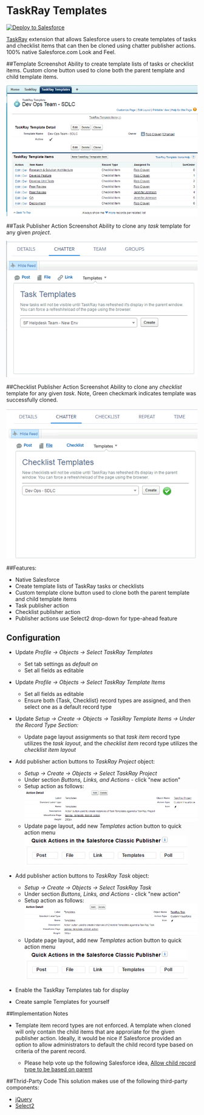 TaskRay Templates
====================================
 
<a href="https://githubsfdeploy.herokuapp.com?owner=rob-craven&repo=taskray-templates">
  <img alt="Deploy to Salesforce"
       src="https://raw.githubusercontent.com/afawcett/githubsfdeploy/master/src/main/webapp/resources/img/deploy.png">
</a>

[TaskRay](http://taskray.com) extension that allows Salesforce users to create templates of tasks and checklist items that can then be cloned using chatter publisher actions.  100% native Salesforce.com Look and Feel. 

##Template Screenshot
Ability to create template lists of tasks or checklist items.  Custom clone button used to clone both the parent template and child template items.

<img alt="Template Screenshot" src="https://raw.githubusercontent.com/rob-craven/taskray-templates/master/resources/img/taskray_template_checklist.png">

##Task Publisher Action Screenshot
Ability to clone any *task* template for any given *project*. 

<img alt="Task Publisher Action" src="https://raw.githubusercontent.com/rob-craven/taskray-templates/master/resources/img/task_publisher_action.png">

##Checklist Publisher Action Screenshot
Ability to clone any *checklist* template for any given *task*.  Note, Green checkmark indicates template was successfully cloned.

<img alt="Checklist Publisher Action" src="https://raw.githubusercontent.com/rob-craven/taskray-templates/master/resources/img/checklist_publisher_action.png">

##Features:
* Native Salesforce
* Create template lists of TaskRay tasks or checklists
* Custom template clone button used to clone both the parent template and child template items
* Task publisher action
* Checklist publisher action
* Publisher actions use Select2 drop-down for type-ahead feature

## Configuration
* Update *Profile -> Objects -> Select TaskRay Templates*
  * Set tab settings as *default on*
  * Set all fields as editable

* Update *Profile -> Objects -> Select TaskRay Template Items*
  * Set all fields as editable
  * Ensure both {Task, Checklist} record types are assigned, and then select one as a default record type

* Update *Setup -> Create -> Objects -> TaskRay Template Items -> Under the Record Type Section:*
  * Update page layout assignments so that *task item* record type utilizes the *task layout*, and the *checklist item* record type utilizes the *checklist item layout*

* Add publisher action buttons to *TaskRay Project* object:
  * *Setup -> Create -> Objects -> Select TaskRay Project*
  * Under section *Buttons, Links, and Actions* - click "new action"
  * Setup action as follows:
    <img alt="task action setup" src="https://raw.githubusercontent.com/rob-craven/taskray-templates/master/resources/img/add_task_action_button.png">
  * Update page layout, add new *Templates* action button to quick action menu
    <img alt="quick action config" src="https://raw.githubusercontent.com/rob-craven/taskray-templates/master/resources/img/page_layout_quick_actions_config.png">

* Add publisher action buttons to *TaskRay Task* object:
  * *Setup -> Create -> Objects -> Select TaskRay Task*
  * Under section *Buttons, Links, and Actions* - click "new action"
  * Setup action as follows:
    <img alt="task action setup" src="https://raw.githubusercontent.com/rob-craven/taskray-templates/master/resources/img/add_checklist_action_button.png">
  * Update page layout, add new *Templates* action button to quick action menu
    <img alt="quick action config" src="https://raw.githubusercontent.com/rob-craven/taskray-templates/master/resources/img/page_layout_quick_actions_config.png">

* Enable the TaskRay Templates tab for display

* Create sample Templates for yourself

##Implementation Notes
* Template item record types are not enforced.  A template when cloned will only contain the child items that are approriate for the given publisher action.  Ideally, it would be nice if Salesforce provided an option to allow administrators to default the child record type based on criteria of the parent record.

  * Please help vote up the following Salesforce idea, [Allow child record type to be based on parent](https://success.salesforce.com/ideaView?id=0873A000000CNNqQAO)

##Thrid-Party Code
This solution makes use of the following third-party components:
* [jQuery](https://jquery.com/)
* [Select2](https://select2.github.io/)